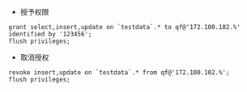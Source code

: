 * 授予权限

``` 
grant select,insert,update on `testdata`.* to qf@'172.100.102.%' identified by '123456';
flush privileges;
```

* 取消授权

```
revoke insert,update on `testdata`.* from qf@'172.100.102.%';
flush privileges;
```

